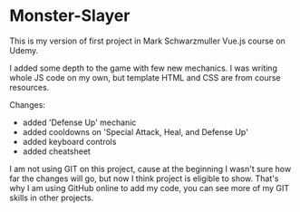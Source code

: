 # Monster-Slayer
This is my version of first project in Mark Schwarzmuller Vue.js course on Udemy. 

I added some depth to the game with few new mechanics. I was writing whole JS code on my own, but template HTML and CSS are from course resources. 

Changes: 

- added 'Defense Up' mechanic
- added cooldowns on 'Special Attack, Heal, and Defense Up' 
- added keyboard controls
- added cheatsheet 

I am not using GIT on this project, cause at the beginning I wasn't sure how far the changes will go, but now I think project is eligible to show. That's why I am using GitHub online to add my code, you can see more of my GIT skills in other projects. 
